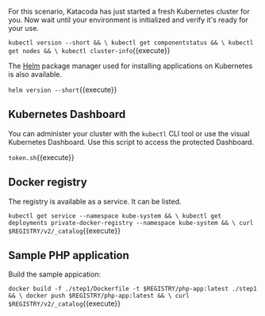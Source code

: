 For this scenario, Katacoda has just started a fresh Kubernetes cluster for you. Now wait until your environment is initialized and verify it's ready for your use.

`kubectl version --short && \
kubectl get componentstatus && \
kubectl get nodes && \
kubectl cluster-info`{{execute}}

The [Helm](https://helm.sh/) package manager used for installing applications on Kubernetes is also available.

`helm version --short`{{execute}}

## Kubernetes Dashboard ##

You can administer your cluster with the `kubectl` CLI tool or use the visual Kubernetes Dashboard. Use this script to access the protected Dashboard.

`token.sh`{{execute}}

## Docker registry ##

The registry is available as a service. It can be listed.

`kubectl get service --namespace kube-system && \
kubectl get deployments private-docker-registry --namespace kube-system && \
curl $REGISTRY/v2/_catalog`{{execute}}

## Sample PHP application ##

Build the sample appication:

`docker build -f ./step1/Dockerfile -t $REGISTRY/php-app:latest ./step1 && \
docker push $REGISTRY/php-app:latest && \
curl $REGISTRY/v2/_catalog`{{execute}}
